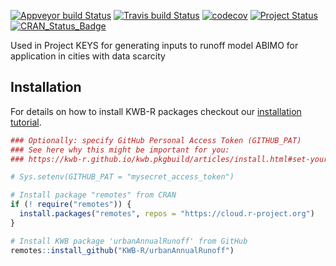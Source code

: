 [![Appveyor build Status](https://ci.appveyor.com/api/projects/status/github/KWB-R/urbanAnnualRunoff?branch=main&svg=true)](https://ci.appveyor.com/project/KWB-R/urbanAnnualRunoff/branch/main)
[![Travis build Status](https://travis-ci.com/KWB-R/urbanAnnualRunoff.svg?branch=main)](https://travis-ci.com/KWB-R/urbanAnnualRunoff)
[![codecov](https://codecov.io/github/KWB-R/urbanAnnualRunoff/branch/main/graphs/badge.svg)](https://codecov.io/github/KWB-R/urbanAnnualRunoff)
[![Project Status](https://img.shields.io/badge/lifecycle-experimental-orange.svg)](https://www.tidyverse.org/lifecycle/#experimental)
[![CRAN_Status_Badge](https://www.r-pkg.org/badges/version/urbanAnnualRunoff)]()

Used in Project KEYS for generating inputs to
runoff model ABIMO for application in cities with data scarcity

## Installation

For details on how to install KWB-R packages checkout our [installation tutorial](https://kwb-r.github.io/kwb.pkgbuild/articles/install.html).

```r
### Optionally: specify GitHub Personal Access Token (GITHUB_PAT)
### See here why this might be important for you:
### https://kwb-r.github.io/kwb.pkgbuild/articles/install.html#set-your-github_pat

# Sys.setenv(GITHUB_PAT = "mysecret_access_token")

# Install package "remotes" from CRAN
if (! require("remotes")) {
  install.packages("remotes", repos = "https://cloud.r-project.org")
}

# Install KWB package 'urbanAnnualRunoff' from GitHub
remotes::install_github("KWB-R/urbanAnnualRunoff")
```
